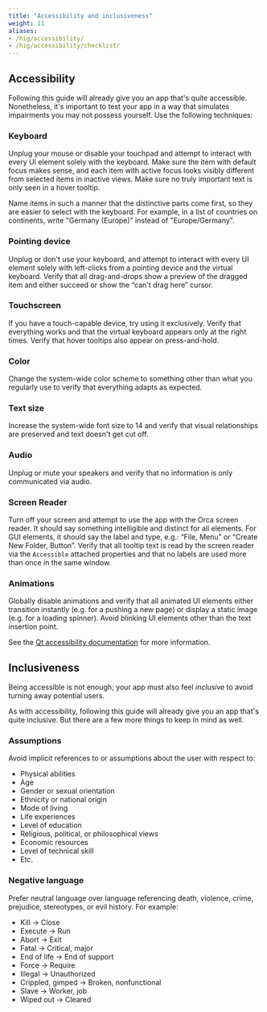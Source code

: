 ```yaml
---
title: "Accessibility and inclusiveness"
weight: 11
aliases:
- /hig/accessibility/
- /hig/accessibility/checklist/
---
```


## Accessibility
Following this guide will already give you an app that's quite accessible. Nonetheless, it's important to test your app in a way that simulates impairments you may not possess yourself. Use the following techniques:

### Keyboard
Unplug your mouse or disable your touchpad and attempt to interact with every UI element solely with the keyboard. Make sure the item with default focus makes sense, and each item with active focus looks visibly different from selected items in inactive views. Make sure no truly important text is only seen in a hover tooltip.

Name items in such a manner that the distinctive parts come first, so they are easier to select with the keyboard. For example, in a list of countries on continents, write "Germany (Europe)" instead of "Europe/Germany".

### Pointing device
Unplug or don't use your keyboard, and attempt to interact with every UI element solely with left-clicks from a pointing device and the virtual keyboard. Verify that all drag-and-drops show a preview of the dragged item and either succeed or show the “can't drag here” cursor.

### Touchscreen
If you have a touch-capable device, try using it exclusively. Verify that everything works and that the virtual keyboard appears only at the right times. Verify that hover tooltips also appear on press-and-hold.

### Color
Change the system-wide color scheme to something other than what you regularly use to verify that everything adapts as expected.

### Text size
Increase the system-wide font size to 14 and verify that visual relationships are preserved and text doesn't get cut off.

### Audio
Unplug or mute your speakers and verify that no information is only communicated via audio.

### Screen Reader
Turn off your screen and attempt to use the app with the Orca screen reader. It should say something intelligible and distinct for all elements. For GUI elements, it should say the label and type, e.g.: “File, Menu” or “Create New Folder, Button”. Verify that all tooltip text is read by the screen reader via the `Accessible` attached properties and that no labels are used more than once in the same window.

### Animations
Globally disable animations and verify that all animated UI elements either transition instantly (e.g. for a pushing a new page) or display a static image (e.g. for a loading spinner). Avoid blinking UI elements other than the text insertion point.

See the [Qt accessibility documentation](https://doc.qt.io/qt-6/accessible.html) for more information.


## Inclusiveness
Being accessible is not enough; your app must also feel _inclusive_ to avoid turning away potential users.

As with accessibility, following this guide will already give you an app that's quite inclusive. But there are a few more things to keep in mind as well.

### Assumptions
Avoid implicit references to or assumptions about the user with respect to:
- Physical abilities
- Age
- Gender or sexual orientation
- Ethnicity or national origin
- Mode of living
- Life experiences
- Level of education
- Religious, political, or philosophical views
- Economic resources
- Level of technical skill
- Etc.

### Negative language
Prefer neutral language over language referencing death, violence, crime, prejudice, stereotypes, or evil history. For example:
- Kill -> Close
- Execute -> Run
- Abort -> Exit
- Fatal -> Critical, major
- End of life -> End of support
- Force -> Require
- Illegal -> Unauthorized
- Crippled, gimped -> Broken, nonfunctional
- Slave -> Worker, job
- Wiped out -> Cleared
